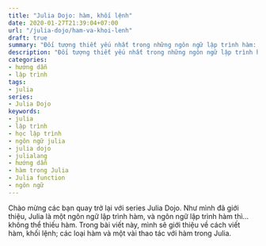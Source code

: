 ```yaml
---
title: "Julia Dojo: hàm, khối lệnh"
date: 2020-01-27T21:39:04+07:00
url: "/julia-dojo/ham-va-khoi-lenh"
draft: true
summary: "Đối tượng thiết yếu nhất trong những ngôn ngữ lập trình hàm: hàm. Giới thiệu về hàm trong Julia"
description: "Đối tượng thiết yếu nhất trong những ngôn ngữ lập trình hàm: hàm. Giới thiệu về hàm trong Julia"
categories:
- hướng dẫn
- lập trình
tags:
- julia
series:
- Julia Dojo
keywords:
- julia
- lập trình
- học lập trình
- ngôn ngữ julia
- julia dojo
- julialang
- hướng dẫn
- hàm trong Julia
- Julia function
- ngôn ngữ
---
```


Chào mừng các bạn quay trở lại với series Julia Dojo. Như mình đã giới thiệu, Julia là một ngôn ngữ lập trình hàm, và ngôn ngữ lập trình hàm thì... không thể thiếu hàm. Trong bài viết này, mình sẽ giới thiệu về cách viết hàm, khối lệnh; các loại hàm và một vài thao tác với hàm trong Julia.

